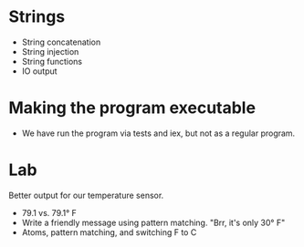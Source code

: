 # Strings

* String concatenation
* String injection
* String functions
* IO output

# Making the program executable

* We have run the program via tests and iex, but not as a regular program.


# Lab
Better output for our temperature sensor.

* 79.1 vs. 79.1° F
* Write a friendly message using pattern matching. "Brr, it's only 30° F"
* Atoms, pattern matching, and switching F to C
